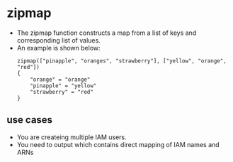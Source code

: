 # zipmap
- The zipmap function constructs a map from a list of keys and corresponding list of values.
- An example is shown below:
    ```
    zipmap(["pinapple", "oranges", "strawberry"], ["yellow", "orange", "red"])
    {
        "orange" = "orange"
        "pinapple" = "yellow"
        "strawberry" = "red"
    }
    ```

## use cases
- You are createing multiple IAM users.
- You need to output which contains direct mapping of IAM names and ARNs